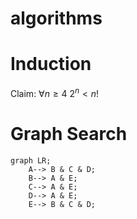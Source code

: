 # algorithms

# Induction

Claim: $\forall n \geq 4$ $2^n < n!$

# Graph Search

```mermaid
graph LR;
    A--> B & C & D;
    B--> A & E;
    C--> A & E;
    D--> A & E;
    E--> B & C & D;
```
